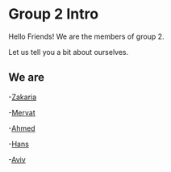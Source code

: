 # Group 2 Intro

Hello Friends! We are the members of group 2.

Let us tell you a bit about ourselves.

## We are

-[Zakaria](link2.md)

-[Mervat](link2.md)

-[Ahmed](link2.md)

-[Hans](link2.md)

-[Aviv](https://github.com/lab-antwerp-1/group-2/blob/feature-intro-readme/people/aviv.md)
